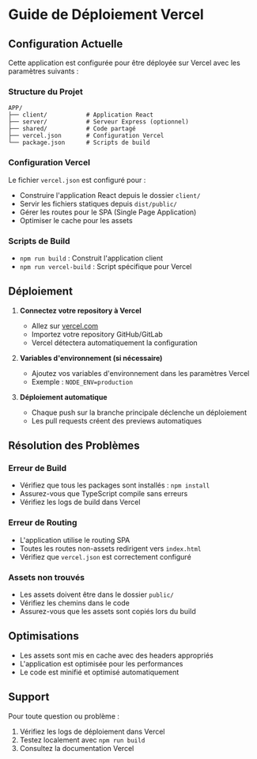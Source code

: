 # Guide de Déploiement Vercel

## Configuration Actuelle

Cette application est configurée pour être déployée sur Vercel avec les paramètres suivants :

### Structure du Projet
```
APP/
├── client/           # Application React
├── server/           # Serveur Express (optionnel)
├── shared/           # Code partagé
├── vercel.json       # Configuration Vercel
└── package.json      # Scripts de build
```

### Configuration Vercel

Le fichier `vercel.json` est configuré pour :
- Construire l'application React depuis le dossier `client/`
- Servir les fichiers statiques depuis `dist/public/`
- Gérer les routes pour le SPA (Single Page Application)
- Optimiser le cache pour les assets

### Scripts de Build

- `npm run build` : Construit l'application client
- `npm run vercel-build` : Script spécifique pour Vercel

## Déploiement

1. **Connectez votre repository à Vercel**
   - Allez sur [vercel.com](https://vercel.com)
   - Importez votre repository GitHub/GitLab
   - Vercel détectera automatiquement la configuration

2. **Variables d'environnement (si nécessaire)**
   - Ajoutez vos variables d'environnement dans les paramètres Vercel
   - Exemple : `NODE_ENV=production`

3. **Déploiement automatique**
   - Chaque push sur la branche principale déclenche un déploiement
   - Les pull requests créent des previews automatiques

## Résolution des Problèmes

### Erreur de Build
- Vérifiez que tous les packages sont installés : `npm install`
- Assurez-vous que TypeScript compile sans erreurs
- Vérifiez les logs de build dans Vercel

### Erreur de Routing
- L'application utilise le routing SPA
- Toutes les routes non-assets redirigent vers `index.html`
- Vérifiez que `vercel.json` est correctement configuré

### Assets non trouvés
- Les assets doivent être dans le dossier `public/`
- Vérifiez les chemins dans le code
- Assurez-vous que les assets sont copiés lors du build

## Optimisations

- Les assets sont mis en cache avec des headers appropriés
- L'application est optimisée pour les performances
- Le code est minifié et optimisé automatiquement

## Support

Pour toute question ou problème :
1. Vérifiez les logs de déploiement dans Vercel
2. Testez localement avec `npm run build`
3. Consultez la documentation Vercel 